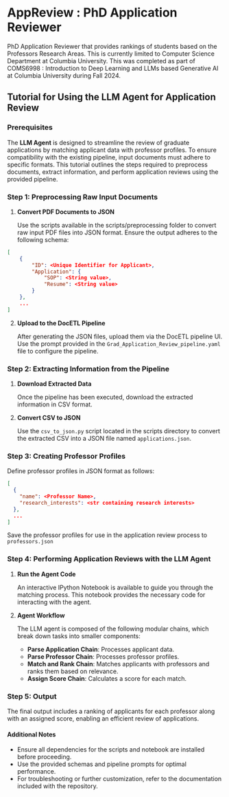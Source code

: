 # AppReview : PhD Application Reviewer
PhD Application Reviewer that provides rankings of students based on the Professors Research Areas. This is currently limited to Computer Science Department at Columbia University.
This was completed as part of COMS6998 : Introduction to Deep Learning and LLMs based Generative AI at Columbia University during Fall 2024.

## Tutorial for Using the LLM Agent for Application Review

### Prerequisites

The <b>LLM Agent</b> is designed to streamline the review of graduate applications by matching applicant data with professor profiles. To ensure compatibility with the existing pipeline, input documents must adhere to specific formats. This tutorial outlines the steps required to preprocess documents, extract information, and perform application reviews using the provided pipeline.

### Step 1: Preprocessing Raw Input Documents

1. <b>Convert PDF Documents to JSON</b>

    Use the scripts available in the scripts/preprocessing folder to convert raw input PDF files into JSON format. Ensure the output adheres to the following schema:

<!-- Input documents to be sent to DocETL need to be in a specific format to use the existing pipeline. A few scripts are available in the scripts/preprocessing folder that can help convert the raw input pdfs to JSON. Below is the expected JSON schema -->
```json
[
    {
        "ID": <Unique Identifier for Applicant>,
        "Application": {
            "SOP": <String value>,
            "Resume": <String value>
        }
    },
    ...
]
```

2. <b>Upload to the DocETL Pipeline</b>

    After generating the JSON files, upload them via the DocETL pipeline UI.
    Use the prompt provided in the `Grad_Application_Review_pipeline.yaml` file to configure the pipeline.

### Step 2: Extracting Information from the Pipeline

1.	<b>Download Extracted Data</b>

    Once the pipeline has been executed, download the extracted information in CSV format.

2.	<b>Convert CSV to JSON</b>

    Use the `csv_to_json.py` script located in the scripts directory to convert the extracted CSV into a JSON file named `applications.json`.
<!-- - Upload the created documents to the DocETL pipeline UI and use the prompt available in the Grad_Application_Review_pipeline.yaml
- After running the pipeline download the extracted information in the csv format and run csv_to_json.py available under scripts to generate the applications.json
- Create professor profiles to be used to perform matching of the applicants. The expected JSON schema is as follows: -->

### Step 3: Creating Professor Profiles

Define professor profiles in JSON format as follows:

```json
[
  {
    "name": <Professor Name>,
    "research_interests": <str containing research interests>
  },
  ...
]
```
Save the professor profiles for use in the application review process to `professors.json`


### Step 4: Performing Application Reviews with the LLM Agent

1.	<b>Run the Agent Code</b>

    An interactive IPython Notebook is available to guide you through the matching process. This notebook provides the necessary code for interacting with the agent.

2.	<b>Agent Workflow</b>

    The LLM agent is composed of the following modular chains, which break down tasks into smaller components:
    - <b>Parse Application Chain</b>: Processes applicant data.
    - <b>Parse Professor Chain</b>: Processes professor profiles.
    - <b>Match and Rank Chain</b>: Matches applicants with professors and ranks them based on relevance.
    - <b>Assign Score Chain</b>: Calculates a score for each match.

### Step 5: Output

The final output includes a ranking of applicants for each professor along with an assigned score, enabling an efficient review of applications.

#### Additional Notes

- Ensure all dependencies for the scripts and notebook are installed before proceeding.
- Use the provided schemas and pipeline prompts for optimal performance.
- For troubleshooting or further customization, refer to the documentation included with the repository.
<!-- - Now you should be ready to run the Langchain agent to perform the application reviews

- An ipython notebook available here <> contains the code required to perform the matching. 
- The agent composes of the following chains which break down the tasks into smaller components
```
- parse application chain 
- parse professor chain
- match and rank chain
- assign score chain
```

- The final output shows a ranking along with a score for each professor.  -->


